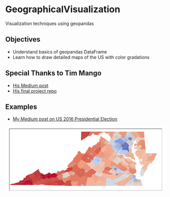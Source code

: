 # GeographicalVisualization
Visualization techniques using geopandas

## Objectives
- Understand basics of geopandas DataFrame
- Learn how to draw detailed maps of the US with color gradations

## Special Thanks to Tim Mango
- [His Medium post](https://medium.com/@tmango/plotting-geojson-files-with-matplotlib-5ed87df570ab)
- [His final project repo](https://github.com/TimMango/.Project-DSFellowship_Final_Project)

## Examples
- [My Medium post on US 2016 Presidential Election](https://medium.com/keita-starts-data-science/the-divided-states-of-america-f42e904e76f0?source=friends_link&sk=944e362e7e7e00df349f56b1dfe53431)

![DMV 2016 Election Result](images//dmv_map.png "DMV 2016 Election Result")
